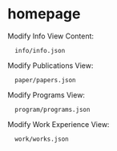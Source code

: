 # homepage

  Modify Info View Content:
      
      info/info.json

  Modify Publications View:
  
      paper/papers.json
      
  Modify Programs View:
  
      program/programs.json
      
  Modify Work Experience View:
  
      work/works.json
